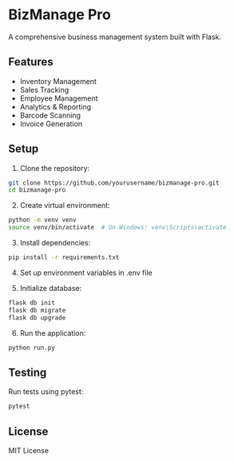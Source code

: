 # BizManage Pro

A comprehensive business management system built with Flask.

## Features

- Inventory Management
- Sales Tracking
- Employee Management
- Analytics & Reporting
- Barcode Scanning
- Invoice Generation

## Setup

1. Clone the repository: 
```bash
git clone https://github.com/yourusername/bizmanage-pro.git
cd bizmanage-pro
```

2. Create virtual environment:
```bash
python -m venv venv
source venv/bin/activate  # On Windows: venv\Scripts\activate
```

3. Install dependencies:
```bash
pip install -r requirements.txt
```

4. Set up environment variables in .env file

5. Initialize database:
```bash
flask db init
flask db migrate
flask db upgrade
```

6. Run the application:
```bash
python run.py
```

## Testing

Run tests using pytest:
```bash
pytest
```

## License

MIT License